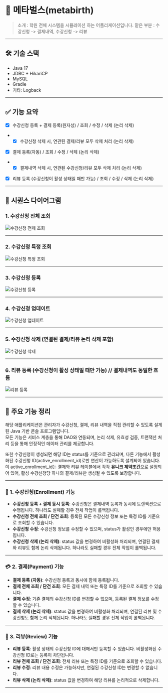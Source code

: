 # 📘 메타벌스(metabirth)

> 소개 : 학원 전체 시스템을 시뮬레이션 하는 어플리케이션입니다.
> 맡은 부분 : 수강신청 -> 결제내역, 수강신청 -> 리뷰

---

## 🛠️ 기술 스택

- Java 17
- JDBC + HikariCP
- MySQL
- Gradle
- 기타: Logback

---

## ✅ 기능 요약

- [x] 수강신청 등록 + 결제 등록(원자성) / 조회 / 수정 / 삭제 (논리 삭제)
- - [x] 수강신청 삭제 시, 연관된 결제/리뷰 모두 삭제 처리 (논리 삭제)
- [x] 결제 등록(자동) / 조회 / 수정 / 삭제 (논리 삭제)
- - [x] 결제내역 삭제 시, 연관된 수강신청/리뷰 모두 삭제 처리 (논리 삭제)
- [x] 리뷰 등록 (수강신청이 활성 상태일 때만 가능) / 조회 / 수정 / 삭제 (논리 삭제)

---

## 📌 시퀀스 다이어그램

### 1. 수강신청 전체 조회
![수강신청 전제 조회](docs/1.png)

---

### 2. 수강신청 특정 조회
![수강신청 특정 조회](docs/2.png)

---

### 3. 수강신청 등록
![수강신청 등록](docs/3.png)

---

### 4. 수강신청 업데이트
![수강신청 업데이트](docs/4.png)

---

### 5. 수강신청 삭제 (연결된 결제/리뷰 논리 삭제 포함)
![수강신청 삭제](docs/5.png)

---

### 6. 리뷰 등록 (수강신청이 활성 상태일 때만 가능) // 결제내역도 동일한 흐름
![리뷰 등록](docs/6.png)

---

## 🧩 주요 기능 정리

해당 애플리케이션은 관리자가 수강신청, 결제, 리뷰 내역을 직접 관리할 수 있도록 설계된 Java 기반 콘솔 프로그램입니다.  
모든 기능은 서비스 계층을 통해 DAO와 연동되며, 논리 삭제, 유효성 검증, 트랜잭션 처리 등을 통해 안정적인 데이터 관리를 제공합니다.

또한 수강신청이 생성되면 해당 ID는 status를 기준으로 관리되며, 다른 기능에서 활성화된 수강신청 ID(active_enrollment_id)로만 연산이 가능하도록 설계되어 있습니다.
이 active_enrollment_id는 결제와 리뷰 테이블에서 각각 **유니크 제약조건**으로 설정되어 있어, 활성 수강신청당 하나의 결제/리뷰만 생성될 수 있도록 보장합니다.

---

### 📌 1. 수강신청(Enrollment) 기능

- **수강신청 등록 + 결제 동시 등록**: 수강신청은 결제내역 등록과 동시에 트랜잭션으로 수행됩니다. 하나라도 실패할 경우 전체 작업이 롤백됩니다.
- **수강신청 전체 조회 / 단건 조회**: 등록된 모든 수강신청 정보 또는 특정 ID를 기준으로 조회할 수 있습니다.
- **수강신청 수정**: 수강신청 정보를 수정할 수 있으며, status가 활성인 경우에만 허용됩니다.
- **수강신청 삭제 (논리 삭제)**: status 값을 변경하여 비활성화 처리되며, 연결된 결제와 리뷰도 함께 논리 삭제됩니다. 하나라도 실패할 경우 전체 작업이 롤백됩니다.

---

### 💳 2. 결제(Payment) 기능

- **결제 등록 (자동)**: 수강신청 등록과 동시에 함께 등록됩니다.
- **결제 전체 조회 / 단건 조회**: 모든 결제 내역 또는 특정 ID를 기준으로 조회할 수 있습니다.
- **결제 수정**: 기존 결제의 수강신청 ID를 변경할 수 없으며, 등록된 결제 정보를 수정할 수 있습니다.
- **결제 삭제 (논리 삭제)**: status 값을 변경하여 비활성화 처리되며, 연결된 리뷰 및 수강신청도 함께 논리 삭제됩니다. 하나라도 실패할 경우 전체 작업이 롤백됩니다.

---

### 📝 3. 리뷰(Review) 기능

- **리뷰 등록**: 활성 상태의 수강신청 ID에 대해서만 등록할 수 있습니다. 비활성화된 수강신청 ID로는 등록이 차단됩니다.
- **리뷰 전체 조회 / 단건 조회**: 전체 리뷰 또는 특정 ID를 기준으로 조회할 수 있습니다.
- **리뷰 수정**: 리뷰 내용 수정은 가능하지만, 연결된 수강신청 ID는 변경할 수 없습니다.
- **리뷰 삭제 (논리 삭제)**: status 값을 변경하여 해당 리뷰를 논리적으로 삭제합니다.

---

